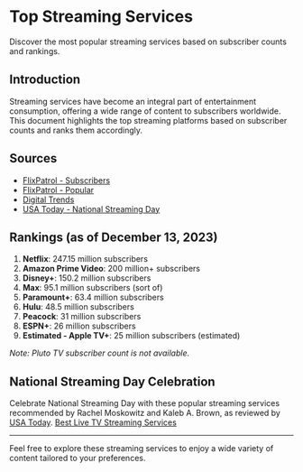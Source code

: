 # Top Streaming Services

Discover the most popular streaming services based on subscriber counts and rankings.

## Introduction

Streaming services have become an integral part of entertainment consumption, offering a wide range of content to subscribers worldwide. This document highlights the top streaming platforms based on subscriber counts and ranks them accordingly.

## Sources

- [FlixPatrol - Subscribers](https://flixpatrol.com/streaming-services/subscribers/)
- [FlixPatrol - Popular](https://flixpatrol.com/popular/)
- [Digital Trends](https://www.digitaltrends.com/home-theater/most-popular-streaming-services-by-subscribers/)
- [USA Today - National Streaming Day](https://www.usatoday.com/story/tech/reviewed/2023/05/19/national-streaming-day-most-popular-streaming-services-ranked-netflix-disney/70235316007/)

## Rankings (as of December 13, 2023)

1. **Netflix**: 247.15 million subscribers
2. **Amazon Prime Video**: 200 million+ subscribers
3. **Disney+**: 150.2 million subscribers
4. **Max**: 95.1 million subscribers (sort of)
5. **Paramount+**: 63.4 million subscribers
6. **Hulu**: 48.5 million subscribers
7. **Peacock**: 31 million subscribers
8. **ESPN+**: 26 million subscribers
9. **Estimated - Apple TV+**: 25 million subscribers (estimated)

*Note: Pluto TV subscriber count is not available.*

## National Streaming Day Celebration

Celebrate National Streaming Day with these popular streaming services recommended by Rachel Moskowitz and Kaleb A. Brown, as reviewed by [USA Today](https://www.usatoday.com/story/tech/reviewed/2023/05/19/national-streaming-day-most-popular-streaming-services-ranked-netflix-disney/70235316007/). [Best Live TV Streaming Services](https://reviewed.usatoday.com/streaming/features/best-live-tv-streaming-services)

---

Feel free to explore these streaming services to enjoy a wide variety of content tailored to your preferences.

